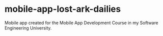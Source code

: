# mobile-app-lost-ark-dailies
Mobile app created for the Mobile App Development Course in my Software Engineering University. 
